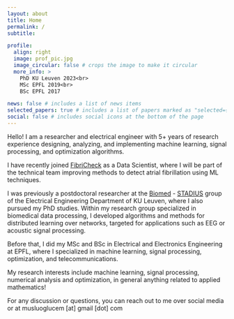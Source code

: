 ```yaml
---
layout: about
title: Home
permalink: /
subtitle:

profile:
  align: right
  image: prof_pic.jpg
  image_circular: false # crops the image to make it circular
  more_info: >
    PhD KU Leuven 2023<br>
    MSc EPFL 2019<br>
    BSc EPFL 2017

news: false # includes a list of news items
selected_papers: true # includes a list of papers marked as "selected={true}"
social: false # includes social icons at the bottom of the page
---
```


Hello! I am a researcher and electrical engineer with 5+ years of research experience designing, analyzing, and implementing machine learning, signal processing, and optimization algorithms.

I have recently joined [FibriCheck](https://www.fibricheck.com) as a Data Scientist, where I will be part of the technical team improving methods to detect atrial fibrillation using ML techniques.

I was previously a postdoctoral researcher at the [Biomed](https://biomed-kuleuven.web.app) - [STADIUS](https://www.esat.kuleuven.be/stadius/) group of the Electrical Engineering Department of KU Leuven, where I also pursued my PhD studies. Within my research group specialized in biomedical data processing, I developed algorithms and methods for distributed learning over networks, targeted for applications such as EEG or acoustic signal processing.

Before that, I did my MSc and BSc in Electrical and Electronics Engineering at EPFL, where I specialized in machine learning, signal processing, optimization, and telecommunications.

My research interests include machine learning, signal processing, numerical analysis and optimization, in general anything related to applied mathematics!

For any discussion or questions, you can reach out to me over social media or at musluoglucem [at] gmail [dot] com
